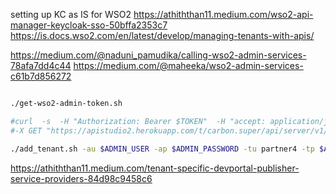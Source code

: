 

setting up KC as IS for WSO2
https://athiththan11.medium.com/wso2-api-manager-keycloak-sso-50bffa2353c7
https://is.docs.wso2.com/en/latest/develop/managing-tenants-with-apis/


https://medium.com/@naduni_pamudika/calling-wso2-admin-services-78afa7dd4c44
https://medium.com/@maheeka/wso2-admin-services-c61b7d856272

```bash

./get-wso2-admin-token.sh

#curl  -s  -H "Authorization: Bearer $TOKEN"  -H "accept: application/json" \
#-X GET "https://apistudio2.herokuapp.com/t/carbon.super/api/server/v1/tenants"

./add_tenant.sh -au $ADMIN_USER -ap $ADMIN_PASSWORD -tu partner4 -tp $ADMIN_PASSWORD -tf p4f1 -tl p4l1  -td partner4.com -te admin@partner4.com --server localhost --port 9443
```

https://athiththan11.medium.com/tenant-specific-devportal-publisher-service-providers-84d98c9458c6
